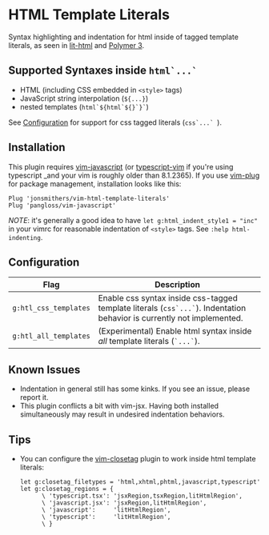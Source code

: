# HTML Template Literals

Syntax highlighting and indentation for html inside of tagged template
literals, as seen in [lit-html] and [Polymer 3].

[lit-html]: https://lit-html.polymer-project.org
[Polymer 3]: https://polymer-library.polymer-project.org/3.0/docs/about_30

## Supported Syntaxes inside ``html`...` ``
- HTML (including CSS embedded in `<style>` tags)
- JavaScript string interpolation (`${...}`)
- nested templates (``` html`${html`${}`}` ```)

See [Configuration](#configuration) for support for css tagged literals (``css`...` ``).

## Installation

This plugin requires [vim-javascript] (or [typescript-vim] if you're using
typescript _and your vim is roughly older than 8.1.2365). If you use [vim-plug]
for package management, installation looks like this:

[vim-javascript]: https://github.com/pangloss/vim-javascript
[typescript-vim]: https://github.com/leafgarland/typescript-vim
[vim-plug]: https://github.com/junegunn/vim-plug

```vim
Plug 'jonsmithers/vim-html-template-literals'
Plug 'pangloss/vim-javascript'
```

_NOTE_: it's generally a good idea to have `let g:html_indent_style1 = "inc"`
in your vimrc for reasonable indentation of `<style>` tags. See `:help
html-indenting`.

## Configuration

| Flag                  | Description                                                                                                                |
| --------------------  | -------------------------------------------------------------------------------------------------------------------------- |
| `g:htl_css_templates` | Enable css syntax inside css-tagged template literals (`` css`...` ``). Indentation behavior is currently not implemented. |
| `g:htl_all_templates` | (Experimental) Enable html syntax inside _all_ template literals (`` `...` ``).                                            |

## Known Issues

- Indentation in general still has some kinks. If you see an issue, please
  report it.
- This plugin conflicts a bit with vim-jsx. Having both installed
  simultaneously may result in undesired indentation behaviors.
  
## Tips

- You can configure the [vim-closetag] plugin to work inside html template
  literals:

  ```vim
  let g:closetag_filetypes = 'html,xhtml,phtml,javascript,typescript'
  let g:closetag_regions = {
        \ 'typescript.tsx': 'jsxRegion,tsxRegion,litHtmlRegion',
        \ 'javascript.jsx': 'jsxRegion,litHtmlRegion',
        \ 'javascript':     'litHtmlRegion',
        \ 'typescript':     'litHtmlRegion',
        \ }
  ```

[vim-closetag]: https://github.com/alvan/vim-closetag
